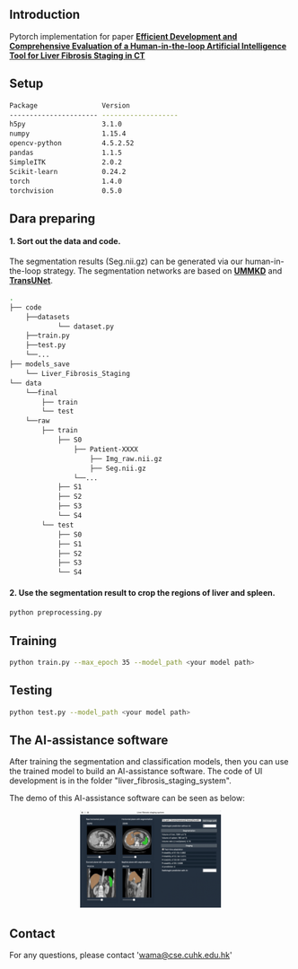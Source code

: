 ## Introduction

Pytorch implementation for paper **[Efficient Development and Comprehensive Evaluation of a Human-in-the-loop Artificial Intelligence Tool for Liver Fibrosis Staging in CT](https://github.com/med-air/Liver_Fibrosis_Staging_in_CT/)**



## Setup

```bash
Package                Version
---------------------- -------------------
h5py                   3.1.0
numpy                  1.15.4
opencv-python          4.5.2.52
pandas                 1.1.5
SimpleITK              2.0.2
Scikit-learn           0.24.2
torch                  1.4.0
torchvision            0.5.0
```


## Dara preparing

#### 1. Sort out the data and code.
The segmentation results (Seg.nii.gz) can be generated via our human-in-the-loop strategy. The segmentation networks are based on **[UMMKD](https://github.com/carrenD/ummkd)** and **[TransUNet](https://github.com/Beckschen/TransUNet)**.

```bash
.
├── code
    ├──datasets
            └── dataset.py
    ├──train.py
    ├──test.py
    └──...
├── models_save
    └── Liver_Fibrosis_Staging
└── data
    └──final
        ├── train
        └── test
    └──raw
        ├── train
            ├── S0
                ├── Patient-XXXX
                    ├── Img_raw.nii.gz
                    ├── Seg.nii.gz
                └──...
            ├── S1
            ├── S2
            ├── S3
            └── S4
        └── test
            ├── S0
            ├── S1
            ├── S2
            ├── S3
            └── S4
```

#### 2. Use the segmentation result to crop the regions of liver and spleen.
```bash 
python preprocessing.py 
```

## Training
```bash 
python train.py --max_epoch 35 --model_path <your model path>
```
## Testing
```bash 
python test.py --model_path <your model path>
```

## The AI-assistance software

After training the segmentation and classification models, then you can use the trained model to build an AI-assistance software. The code of UI development is in the folder "liver_fibrosis_staging_system".

The demo of this AI-assistance software can be seen as below:

<p align="center">
<img src="./demo.png" alt="intro" width="50%"/>
</p>

## Contact
For any questions, please contact 'wama@cse.cuhk.edu.hk'



